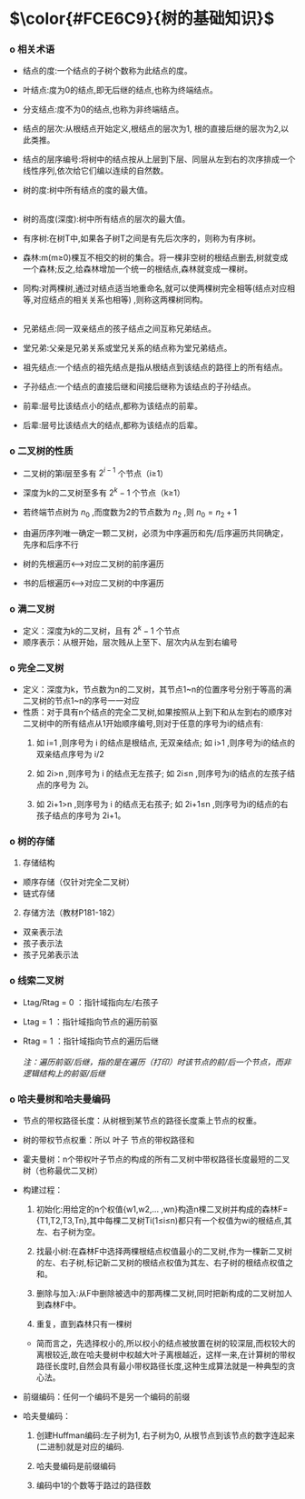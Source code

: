 # $\color{#FCE6C9}{树的基础知识}$

### **o 相关术语**
- 结点的度:一个结点的子树个数称为此结点的度。

- 叶结点:度为0的结点,即无后继的结点,也称为终端结点。

- 分支结点:度不为0的结点,也称为非终端结点。

- 结点的层次:从根结点开始定义,根结点的层次为1, 根的直接后继的层次为2,以此类推。

- 结点的层序编号:将树中的结点按从上层到下层、同层从左到右的次序排成一个线性序列,依次给它们编以连续的自然数。

- 树的度:树中所有结点的度的最大值。</br></br>

- 树的高度(深度):树中所有结点的层次的最大值。

- 有序树:在树T中,如果各子树T之间是有先后次序的，则称为有序树。

- 森林:m(m≥0)棵互不相交的树的集合。将一棵非空树的根结点删去,树就变成一个森林;反之,给森林增加一个统一的根结点,森林就变成一棵树。

- 同构:对两棵树,通过对结点适当地重命名,就可以使两棵树完全相等(结点对应相等,对应结点的相关关系也相等) ,则称这两棵树同构。</br></br>

- 兄弟结点:同一双亲结点的孩子结点之间互称兄弟结点。

- 堂兄弟:父亲是兄弟关系或堂兄关系的结点称为堂兄弟结点。

- 祖先结点:一个结点的祖先结点是指从根结点到该结点的路径上的所有结点。

- 子孙结点:一个结点的直接后继和间接后继称为该结点的子孙结点。

- 前辈:层号比该结点小的结点,都称为该结点的前辈。

- 后辈:层号比该结点大的结点,都称为该结点的后辈。

### **o 二叉树的性质**
- 二叉树的第i层至多有 $2^{i-1}$ 个节点（i≥1）

- 深度为k的二叉树至多有 $2^k-1$ 个节点（k≥1）

- 若终端节点树为 $n_{0}$ ,而度数为2的节点数为 $n_{2}$ ,则 $n_{0} = n_{2} + 1$

- 由遍历序列唯一确定一颗二叉树，必须为中序遍历和先/后序遍历共同确定，先序和后序不行

- 树的先根遍历<-->对应二叉树的前序遍历

- 书的后根遍历<-->对应二叉树的中序遍历
### **o 满二叉树**
- 定义：深度为k的二叉树，且有 $2^k-1$ 个节点
- 顺序表示：从根开始，层次贱从上至下、层次内从左到右编号

### **o 完全二叉树**
- 定义：深度为k，节点数为n的二叉树，其节点1~n的位置序号分别于等高的满二叉树的节点1~n的序号一一对应
- 性质：对于具有n个结点的完全二叉树,如果按照从上到下和从左到右的顺序对二叉树中的所有结点从1开始顺序编号,则对于任意的序号为i的结点有:
  1. 如 i=1 ,则序号为 i 的结点是根结点, 无双亲结点; 如 i>1 ,则序号为i的结点的双亲结点序号为 i/2
  
  2. 如 2i>n ,则序号为 i 的结点无左孩子; 如 2i≤n ,则序号为i的结点的左孩子结点的序号为 2i。
  
  3. 如 2i+1>n ,则序号为 i 的结点无右孩子; 如 2i+1≤n ,则序号为i的结点的右孩子结点的序号为 2i+1。

### **o 树的存储**
1. 存储结构
  
  - 顺序存储（仅针对完全二叉树）
  - 链式存储

2. 存储方法（教材P181-182）
  
  - 双亲表示法
  - 孩子表示法
  - 孩子兄弟表示法
  
### **o 线索二叉树**

- Ltag/Rtag = 0 ：指针域指向左/右孩子

- Ltag = 1 ：指针域指向节点的遍历前驱

- Rtag = 1 ：指针域指向节点的遍历后继
  </br></br>
  *注：遍历前驱/后继，指的是在遍历（打印）时该节点的前/后一个节点，而非逻辑结构上的前驱/后继*

### **o 哈夫曼树和哈夫曼编码**
- 节点的带权路径长度：从树根到某节点的路径长度乘上节点的权重。

- 树的带权节点权重：所以 叶子 节点的带权路径和

- 霍夫曼树：n个带权叶子节点的构成的所有二叉树中带权路径长度最短的二叉树（也称最优二叉树）

- 构建过程：
    1. 初始化:用给定的n个权值{w1,w2,... ,wn}构造n棵二叉树并构成的森林F={T1,T2,T3,Tn},其中每棵二叉树Ti(1≤i≤n)都只有一个权值为wi的根结点,其左、右子树为空。

    2. 找最小树:在森林F中选择两棵根结点权值最小的二叉树,作为一棵新二叉树的左、右子树,标记新二叉树的根结点权值为其左、右子树的根结点权值之和。

    3. 删除与加入:从F中删除被选中的那两棵二叉树,同时把新构成的二叉树加人到森林F中。

    4. 重复，直到森林只有一棵树

    + 简而言之，先选择权小的,所以权小的结点被放置在树的较深层,而权较大的离根较近,故在哈夫曼树中权越大叶子离根越近，这样一来,在计算树的带权路径长度时,自然会具有最小带权路径长度,这种生成算法就是一种典型的贪心法。

- 前缀编码：任何一个编码不是另一个编码的前缀

- 哈夫曼编码：

    1. 创建Huffman编码:左子树为1, 右子树为0, 从根节点到该节点的数字连起来(二进制)就是对应的编码.

    2. 哈夫曼编码是前缀编码
     
    4. 编码中1的个数等于路过的路径数